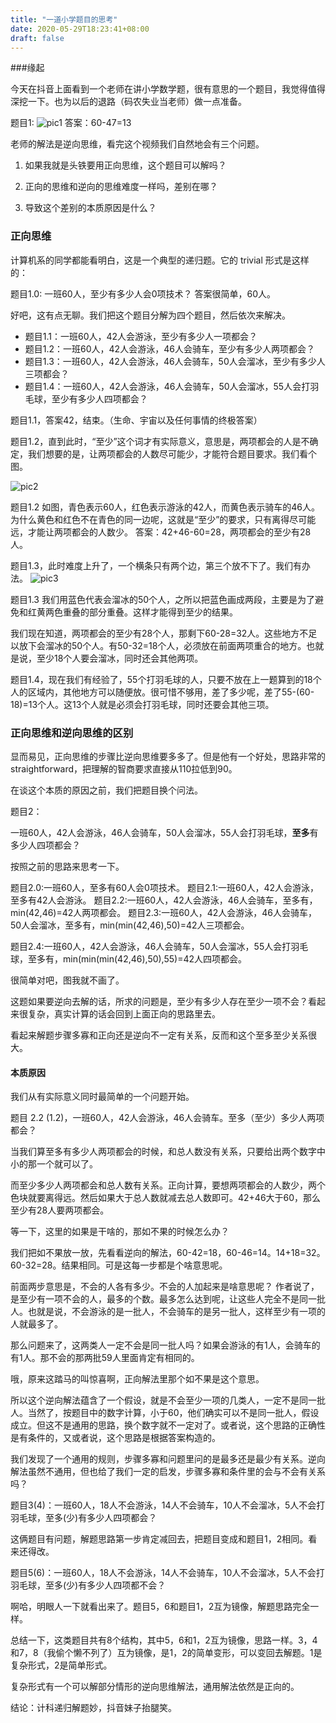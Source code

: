 ```yaml
---
title: "一道小学题目的思考"
date: 2020-05-29T18:23:41+08:00
draft: false
---
```


###缘起

今天在抖音上面看到一个老师在讲小学数学题，很有意思的一个题目，我觉得值得深挖一下。也为以后的退路（码农失业当老师）做一点准备。

题目1:
![pic1](https://dilfish.icu/image/blog.1.jpg)
答案：60-47=13

老师的解法是逆向思维，看完这个视频我们自然地会有三个问题。

1. 如果我就是头铁要用正向思维，这个题目可以解吗？

2. 正向的思维和逆向的思维难度一样吗，差别在哪？

3. 导致这个差别的本质原因是什么？

### 正向思维

计算机系的同学都能看明白，这是一个典型的递归题。它的 trivial 形式是这样的：

题目1.0: 一班60人，至少有多少人会0项技术？
答案很简单，60人。

好吧，这有点无聊。我们把这个题目分解为四个题目，然后依次来解决。

- 题目1.1：一班60人，42人会游泳，至少有多少人一项都会？
- 题目1.2：一班60人，42人会游泳，46人会骑车，至少有多少人两项都会？
- 题目1.3：一班60人，42人会游泳，46人会骑车，50人会溜冰，至少有多少人三项都会？
- 题目1.4：一班60人，42人会游泳，46人会骑车，50人会溜冰，55人会打羽毛球，至少有多少人四项都会？

题目1.1，答案42，结束。（生命、宇宙以及任何事情的终极答案）

题目1.2，直到此时，“至少”这个词才有实际意义，意思是，两项都会的人是不确定，我们想要的是，让两项都会的人数尽可能少，才能符合题目要求。我们看个图。

![pic2](https://dilfish.icu/image/blog.2.jpg)

题目1.2
如图，青色表示60人，红色表示游泳的42人，而黄色表示骑车的46人。为什么黄色和红色不在青色的同一边呢，这就是“至少”的要求，只有离得尽可能远，才能让两项都会的人数少。
答案：42+46-60=28，两项都会的至少有28人。

题目1.3，此时难度上升了，一个横条只有两个边，第三个放不下了。我们有办法。
![pic3](https://dilfish.icu/image/blog.3.jpg)

题目1.3
我们用蓝色代表会溜冰的50个人，之所以把蓝色画成两段，主要是为了避免和红黄两色重叠的部分重叠。这样才能得到至少的结果。

我们现在知道，两项都会的至少有28个人，那剩下60-28=32人。这些地方不足以放下会溜冰的50个人。有50-32=18个人，必须放在前面两项重合的地方。也就是说，至少18个人要会溜冰，同时还会其他两项。

题目1.4，现在我们有经验了，55个打羽毛球的人，只要不放在上一题算到的18个人的区域内，其他地方可以随便放。很可惜不够用，差了多少呢，差了55-(60-18)=13个人。这13个人就是必须会打羽毛球，同时还要会其他三项。

### 正向思维和逆向思维的区别

显而易见，正向思维的步骤比逆向思维要多多了。但是他有一个好处，思路非常的 straightforward，把理解的智商要求直接从110拉低到90。

在谈这个本质的原因之前，我们把题目换个问法。

题目2：

一班60人，42人会游泳，46人会骑车，50人会溜冰，55人会打羽毛球，**至多**有多少人四项都会？

按照之前的思路来思考一下。

题目2.0:一班60人，至多有60人会0项技术。
题目2.1:一班60人，42人会游泳，至多有42人会游泳。
题目2.2:一班60人，42人会游泳，46人会骑车，至多有，min(42,46)=42人两项都会。
题目2.3:一班60人，42人会游泳，46人会骑车，50人会溜冰，至多有，min(min(42,46),50)=42人三项都会。

题目2.4:一班60人，42人会游泳，46人会骑车，50人会溜冰，55人会打羽毛球，至多有，min(min(min(42,46),50),55)=42人四项都会。

很简单对吧，图我就不画了。

这题如果要逆向去解的话，所求的问题是，至少有多少人存在至少一项不会？看起来很复杂，真实计算的话会回到上面正向的思路里去。

看起来解题步骤多寡和正向还是逆向不一定有关系，反而和这个至多至少关系很大。

#### 本质原因

我们从有实际意义同时最简单的一个问题开始。

题目 2.2 (1.2)，一班60人，42人会游泳，46人会骑车。至多（至少）多少人两项都会？

当我们算至多有多少人两项都会的时候，和总人数没有关系，只要给出两个数字中小的那一个就可以了。

而至少多少人两项都会和总人数有关系。正向计算，要想两项都会的人数少，两个色块就要离得远。然后如果大于总人数就减去总人数即可。42+46大于60，那么至少有28人要两项都会。

等一下，这里的如果是干啥的，那如不果的时候怎么办？

我们把如不果放一放，先看看逆向的解法，60-42=18，60-46=14。14+18=32。60-32=28。结果相同。可是这每一步都是个啥意思呢。

前面两步意思是，不会的人各有多少。不会的人加起来是啥意思呢？ 作者说了，是至少有一项不会的人，最多的个数。最多怎么达到呢，让这些人完全不是同一批人。也就是说，不会游泳的是一批人，不会骑车的是另一批人，这样至少有一项的人就最多了。

那么问题来了，这两类人一定不会是同一批人吗？如果会游泳的有1人，会骑车的有1人。那不会的那两批59人里面肯定有相同的。

哦，原来这踏马的叫惊喜啊，正向解法里那个如不果是这个意思。

所以这个逆向解法蕴含了一个假设，就是不会至少一项的几类人，一定不是同一批人。当然了，按题目中的数字计算，小于60，他们确实可以不是同一批人，假设成立。但这不是通用的思路，换个数字就不一定对了。或者说，这个思路的正确性是有条件的，又或者说，这个思路是根据答案构造的。

我们发现了一个通用的规则，步骤多寡和问题里问的是最多还是最少有关系。逆向解法虽然不通用，但也给了我们一定的启发，步骤多寡和条件里的会与不会有关系吗？

题目3(4)：一班60人，18人不会游泳，14人不会骑车，10人不会溜冰，5人不会打羽毛球，至多(少)有多少人四项都会？

这俩题目有问题，解题思路第一步肯定减回去，把题目变成和题目1，2相同。看来还得改。

题目5(6)：一班60人，18人不会游泳，14人不会骑车，10人不会溜冰，5人不会打羽毛球，至多(少)有多少人四项都不会？

啊哈，明眼人一下就看出来了。题目5，6和题目1，2互为镜像，解题思路完全一样。

总结一下，这类题目共有8个结构，其中5，6和1，2互为镜像，思路一样。3，4和7，8（我偷个懒不列了）互为镜像，是1，2的简单变形，可以变回去解题。1是复杂形式，2是简单形式。

复杂形式有一个可以解部分情形的逆向思维解法，通用解法依然是正向的。

结论：计科递归解题妙，抖音妹子抬腿笑。
